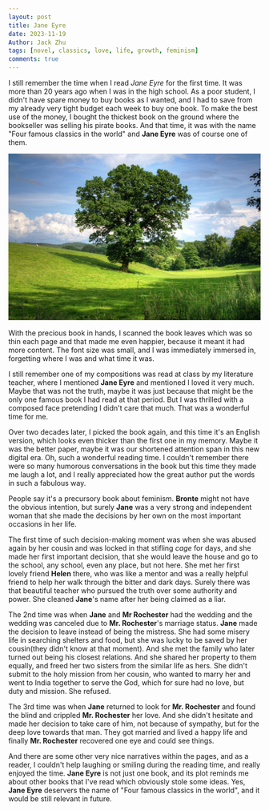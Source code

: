 ```yaml
---
layout: post
title: Jane Eyre
date: 2023-11-19
Author: Jack Zhu
tags: [novel, classics, love, life, growth, feminism]
comments: true
---
```


I still remember the time when I read *Jane Eyre* for the first time. It was more than
20 years ago when I was in the high school. As a poor student, I didn't have spare money
to buy books as I wanted, and I had to save from my already very tight budget each week
to buy one book. To make the best use of the money, I bought the thickest book on the ground
where the bookseller was selling his pirate books. And that time, it was with the name "Four famous
classics in the world" and **Jane Eyre** was of course one of them. 

![english](/images/english-countryside.png)

With the precious book in hands, I scanned the book leaves which was so thin each page and that 
made me even happier, because it meant it had more content. The font size was small, and I was 
immediately immersed in, forgetting where I was and what time it was.

I still remember one of my compositions was read at class by my literature teacher, where I mentioned
**Jane Eyre** and mentioned I loved it very much. Maybe that was not the truth, maybe it was just
because that might be the only one famous book I had read at that period. But I was thrilled with
a composed face pretending I didn't care that much. That was a wonderful time for me.

Over two decades later, I picked the book again, and this time it's an English version, which looks
even thicker than the first one in my memory. Maybe it was the better paper, maybe it was our shortened 
attention span in this new digital era. Oh, such a wonderful reading time. I couldn't remember there were so many humorous
conversations in the book but this time they made me laugh a lot, and I really appreciated how the great author
put the words in such a fabulous way.

People say it's a precursory book about feminism. **Bronte** might not have the obvious intention, but
surely **Jane** was a very strong and independent woman that she made the decisions by her own on the most
important occasions in her life.

The first time of such decision-making moment was when she was abused again by her cousin and was locked
in that stifling *cage* for days, and she made her first important decision, that she would leave the house and 
go to the school, any school, even any place, but not here. She met her first lovely friend **Helen** there, who
was like a mentor and was a really helpful friend to help her walk through the bitter and dark days. Surely there was that
beautiful teacher who pursued the truth over some authority and power. She cleaned **Jane**'s name after her being
claimed as a liar.

The 2nd time was when **Jane** and **Mr Rochester** had the wedding and the wedding was canceled due to
**Mr. Rochester**'s marriage status. **Jane** made the decision to leave instead of being the mistress. She had
some misery life in searching shelters and food, but she was lucky to be saved by her cousin(they didn't know
at that moment). And she met the family who later turned out being his closest relations. And she shared her
property to them equally, and freed her two sisters from the similar life as hers. She didn't submit to the 
holy mission from her cousin, who wanted to marry her and went to India together to serve the God, which for sure
had no love, but duty and mission. She refused.

The 3rd time was when **Jane** returned to look for **Mr. Rochester** and found the blind and crippled **Mr. Rochester**
her love. And she didn't hesitate and made her decision to take care of him, not because of sympathy, but for
the deep love towards that man. They got married and lived a happy life and finally **Mr. Rochester** recovered
one eye and could see things.

And there are some other very nice narratives within the pages, and as a reader, I couldn't help laughing or smiling
during the reading time, and really enjoyed the time. **Jane Eyre** is not just one book, and its plot reminds me about other
books that I've read which obviously stole some ideas. Yes, **Jane Eyre** deservers the name of "Four famous classics
in the world", and it would be still relevant in future.
